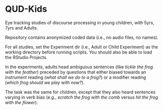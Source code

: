 QUD-Kids
=====

Eye tracking studies of discourse processing in young children, with 5yrs, 7yrs and Adults.

Repository contains anonymized coded data (i.e., no audio files, no names).

For all studies, set the Experiment dir (i.e., Adult or Child Experiment) as the working directory before 
running scripts. You should also be able to load the RStudio Projects.

In the experiments, adults head ambiguous sentences (like *tickle the frog with the feather*) preceded
by questions that either biased towards an instrument reading (*what shall we do to a frog?*) or a modifier 
reading (*which frog should we play with now?*).

The task was the same for children, except that they also heard sentences varying in verb bias (e.g., 
*scratch the frog with the comb* versus *hit the frog with the flower*).